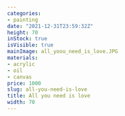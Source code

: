 ```yaml
---
categories:
- painting
date: "2021-12-31T23:59:32Z"
height: 70
inStock: true
isVisible: true
mainImage: all_yoou_need_is_love.JPG
materials:
- acrylic
- oil
- canvas
price: 1000
slug: all-you-need-is-love
title: All you need is love
width: 70
---
```


